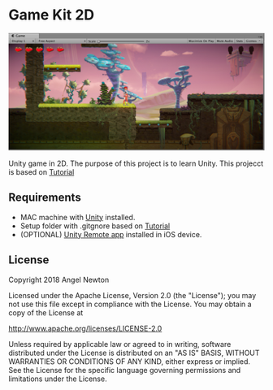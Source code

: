 # Game Kit 2D


![Scheme](/screenshots/ScreenShot2018-02-21at3.45.35PM.png)


Unity game in 2D.
The purpose of this project is to learn Unity.
This projecct is based on [Tutorial](https://unity3d.com/learn/tutorials/s/2d-game-kit)


## Requirements
- MAC machine with [Unity](https://store.unity.com/download?ref=personal)  installed.
- Setup folder with .gitgnore based on [Tutorial](http://www.studica.com/blog/how-to-setup-github-with-unity-step-by-step-instructions)
- (OPTIONAL) [Unity Remote app](https://docs.unity3d.com/Manual/UnityRemote5.html) installed in iOS device.



## License

Copyright 2018 Angel Newton

Licensed under the Apache License, Version 2.0 (the "License"); you may not use this file except in compliance with the License. You may obtain a copy of the License at

http://www.apache.org/licenses/LICENSE-2.0

Unless required by applicable law or agreed to in writing, software distributed under the License is distributed on an "AS IS" BASIS, WITHOUT WARRANTIES OR CONDITIONS OF ANY KIND, either express or implied. See the License for the specific language governing permissions and limitations under the License.
